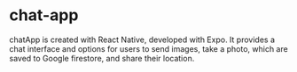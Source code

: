 # chat-app
chatApp is created with React Native, developed with Expo. It provides a chat interface and options for users to send images, take a photo, which are saved to Google firestore, and share their location.


